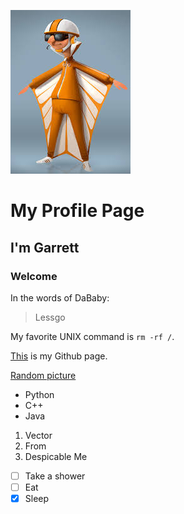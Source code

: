 ![image](<Screenshots/Vector From Despicable Me.jpg>)
# My Profile Page
## I'm Garrett
### Welcome
In the words of DaBaby:
> Lessgo

My favorite UNIX command is `rm -rf /`.

[This](https://github.com/gdungca1/CSE110Lab1.git) is my Github page.

[Random picture](Screenshots/dababyconvertible.jpg)

- Python
- C++
- Java

1. Vector
2. From
3. Despicable Me

- [ ] Take a shower
- [ ] Eat
- [X] Sleep
